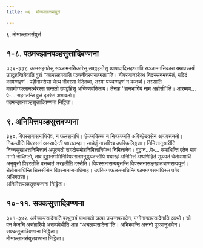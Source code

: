 ```yaml
---
title: ०६. मोग्गल्‍लानसंयुत्तं

---
```

६. मोग्गल्‍लानसंयुत्तं  


## १-८. पठमज्झानपञ्हसुत्तादिवण्णना

३३२-३३९. कामसहगतेसु सञ्‍ञामनसिकारेसु उपट्ठहन्तेसु ब्यापादादिसहगतापि सञ्‍ञामनसिकारा यथापच्‍चयं उपट्ठहन्तियेवाति वुत्तं ‘‘कामसहगताति पञ्‍चनीवरणसहगता’’ति। नीवरणानञ्हेत्थ निदस्सनमत्तमेतं, यदिदं कामग्गहणं। पहीनावसेसा चेत्थ नीवरणा वेदितब्बा, तस्मा पञ्‍चग्गहणं न कत्तब्बं। तस्साति महामोग्गल्‍लानत्थेरस्स सन्ततो उपट्ठहिंसु अचिण्णवसिताय। तेनाह ‘‘हानभागियं नाम अहोसी’’ति। आरम्मण…पे॰… सहगतन्ति वुत्तं इतरेसं अभावतो।  
पठमज्झानपञ्हसुत्तादिवण्णना निट्ठिता।  


## ९. अनिमित्तपञ्हसुत्तवण्णना

३४०. विपस्सनासमाधिंयेव, न फलसमाधिं। छेज्‍जकिच्‍चं न निप्फज्‍जति अविच्छेदवसेन अप्पवत्तनतो। निकन्तीति विपस्सनं अस्सादेन्ती पवत्ततण्हा। साधेतुं नासक्खि उपक्‍किलिट्ठत्ता। निमित्तानुसारीति निच्‍चसुखअत्तनिमित्तानं अपूरणतो रागदोसमोहनिमित्तानिपेत्थ निमित्तानेव। वुट्ठान…पे॰… समाधिन्ति एतेन याव मग्गो नाधिगतो, ताव वुट्ठानगामिनिविपस्सनमनुयुञ्‍जन्तोपि यथारहं अनिमित्तं अप्पणिहितं सुञ्‍ञतं चेतोसमाधिं अनुयुत्तो विहरतीति वत्तब्बतं अरहतीति दस्सेति। विपस्सनासम्पयुत्तन्ति विपस्सनासङ्खातञाणसम्पयुत्तं। चेतोसमाधिन्ति चित्तसीसेन विपस्सनासमाधिमाह। उपरिमग्गफलसमाधिन्ति पठममग्गसमाधिस्स पगेव अधिगतत्ता।  
अनिमित्तपञ्हसुत्तवण्णना निट्ठिता।  


## १०-११. सक्‍कसुत्तादिवण्णना

३४१-३४२. अवेच्‍चप्पसादेनाति वत्थुत्तयं याथावतो ञत्वा उप्पन्‍नपसादेन, मग्गेनागतपसादेनाति अत्थो। सो पन केनचि असंहारियो असम्पवेधीति आह ‘‘अचलप्पसादेना’’ति। अभिभवन्ति अत्तनो पुञ्‍ञानुभावेन।  
सक्‍कसुत्तादिवण्णना निट्ठिता।  
मोग्गल्‍लानसंयुत्तवण्णना निट्ठिता।  
